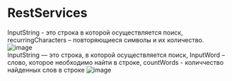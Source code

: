 # RestServices
InputString - это строка в которой осуществляется поиск, recurringCharacters –
повторяющиеся символы и их количество.
![image](https://user-images.githubusercontent.com/35079479/158061258-a8ee6d76-46ee-46bb-9ce7-a5c30d29d8c9.png)<br />
InputString — это строка, в которой осуществляется поиск, InputWord – слово, которое 
необходимо найти в строке, countWords - количчество найденных слов в строке
![image](https://user-images.githubusercontent.com/35079479/158061268-9fb442f7-dcca-43ce-ad7a-1e589bbab94b.png)
